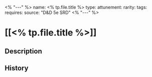 <% "---" %>
name: <% tp.file.title %>
type: 
attunement: 
rarity: 
tags: 
requires: 
source: "D&D 5e SRD"
<% "---" %>
# [[<% tp.file.title %>]]

## Description


## History
